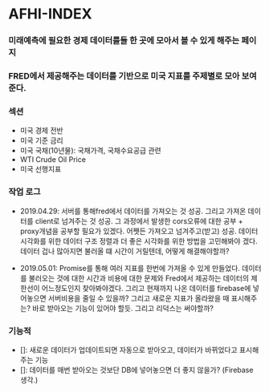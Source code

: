 # AFHI-INDEX
### 미래예측에 필요한 경제 데이터를들 한 곳에 모아서 볼 수 있게 해주는 페이지
### FRED에서 제공해주는 데이터를 기반으로 미국 지표를 주제별로 모아 보여준다.

### 섹션
- 미국 경제 전반
- 미국 기준 금리
- 미국 국채(10년물): 국채가격, 국채수요공급 관련
- WTI Crude Oil Price
- 미국 선행지표


### 작업 로그
- 2019.04.29: 서버를 통해fred에서 데이터를 가져오는 것 성공. 그리고 가져온 데이터를 client로 넘겨주는 것 성공. 그 과정에서 발생한 cors오류에 대한 공부 + proxy개념을 공부할 필요가 있겠다. 어쨋든 가져오고 넘겨주고(받고) 성공. 데이터 시각화를 위한 데이터 구조 정렬과 더 좋은 시각화를 위한 방법을 고민해봐야 겠다. 데이터 겁나 많아지면 불러올 떄 시간이 거릴텐데, 어떻게 해결해야할까?

- 2019.05.01: Promise를 통해 여러 지표를 한번에 가져올 수 있게 만들었다. 데이터를 불러오는 것에 대한 시간과 비용에 대한 문제와 Fred에서 제공하는 데이터의 제한선이 어느정도인지 찾아봐야겠다. 그리고 현재까지 나온 데이터를 firebase에 넣어놓으면 서버비용을 줄일 수 있을까? 그리고 새로운 지표가 올라왔을 때 표시해주는? 바로 받아오는 기능이 있어야 할듯. 그리고 리덕스는 써야할까?

### 기능적
- []: 새로운 데이터가 업데이트되면 자동으로 받아오고, 데이터가 바뀌었다고 표시해주는 기능
- []: 데이터를 매번 받아오는 것보단 DB에 넣어놓으면 더 좋지 않을가? (Firebase 생각.)